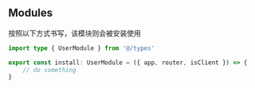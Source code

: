 ## Modules

按照以下方式书写，该模块则会被安装使用

```ts
import type { UserModule } from '@/types'

export const install: UserModule = ({ app, router, isClient }) => {
    // do something
}
```